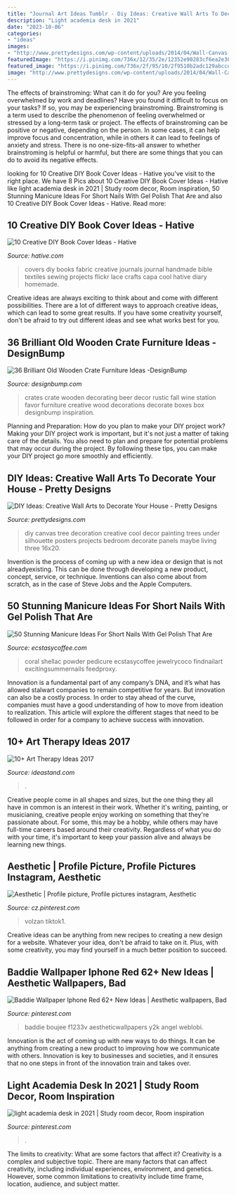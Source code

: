 ```yaml
---
title: "Journal Art Ideas Tumblr - Diy Ideas: Creative Wall Arts To Decorate Your House"
description: "Light academia desk in 2021"
date: "2023-10-06"
categories:
- "ideas"
images:
- "http://www.prettydesigns.com/wp-content/uploads/2014/04/Wall-Canvas-Art.jpg"
featuredImage: "https://i.pinimg.com/736x/12/35/2e/12352e90283cf6ea2e3059b391322f27.jpg"
featured_image: "https://i.pinimg.com/736x/2f/95/10/2f9510b2adc129abccdb5b5d75105261.jpg"
image: "http://www.prettydesigns.com/wp-content/uploads/2014/04/Wall-Canvas-Art.jpg"
---
```



The effects of brainstroming: What can it do for you?
Are you feeling overwhelmed by work and deadlines? Have you found it difficult to focus on your tasks? If so, you may be experiencing brainstroming. Brainstroming is a term used to describe the phenomenon of feeling overwhelmed or stressed by a long-term task or project. The effects of brainstroming can be positive or negative, depending on the person. In some cases, it can help improve focus and concentration, while in others it can lead to feelings of anxiety and stress. There is no one-size-fits-all answer to whether brainstroming is helpful or harmful, but there are some things that you can do to avoid its negative effects.

	

		
looking for 10 Creative DIY Book Cover Ideas - Hative you've visit to the right place. We have 8 Pics about 10 Creative DIY Book Cover Ideas - Hative like light academia desk in 2021 | Study room decor, Room inspiration, 50 Stunning Manicure Ideas For Short Nails With Gel Polish That Are and also 10 Creative DIY Book Cover Ideas - Hative. Read more:
		
    
## 10 Creative DIY Book Cover Ideas - Hative

<img loading=lazy src="https://hative.com/wp-content/uploads/2014/09/diy-book-cover-ideas/8-cute-book-covers-for-girls.jpg" onerror="this.onerror=null;this.src='https://tse3.mm.bing.net/th?id=OIP.bBygi3Keh8mPW5Fc2Dv8rwHaJ4&amp;pid=15.1';" alt="10 Creative DIY Book Cover Ideas - Hative">

_Source: hative.com_

>covers diy books fabric creative journals journal handmade bible textiles sewing projects flickr lace crafts capa cool hative diary homemade. 

	

Creative ideas are always exciting to think about and come with different possibilities. There are a lot of different ways to approach creative ideas, which can lead to some great results. If you have some creativity yourself, don't be afraid to try out different ideas and see what works best for you.

    
## 36 Brilliant Old Wooden Crate Furniture Ideas -DesignBump

<img loading=lazy src="https://designbump.com/wp-content/uploads/2015/10/crate09.jpg" onerror="this.onerror=null;this.src='https://tse3.mm.bing.net/th?id=OIP.ywL7SreYT2_Rk7nFWorIXAHaLH&amp;pid=15.1';" alt="36 Brilliant Old Wooden Crate Furniture Ideas -DesignBump">

_Source: designbump.com_

>crates crate wooden decorating beer decor rustic fall wine station favor furniture creative wood decorations decorate boxes box designbump inspiration. 

	

Planning and Preparation: How do you plan to make your DIY project work?
Making your DIY project work is important, but it's not just a matter of taking care of the details. You also need to plan and prepare for potential problems that may occur during the project. By following these tips, you can make your DIY project go more smoothly and efficiently.

    
## DIY Ideas: Creative Wall Arts To Decorate Your House - Pretty Designs

<img loading=lazy src="http://www.prettydesigns.com/wp-content/uploads/2014/04/Wall-Canvas-Art.jpg" onerror="this.onerror=null;this.src='https://tse3.mm.bing.net/th?id=OIP.Z4v_TNCr45ue1DQWEHWXpAHaJ3&amp;pid=15.1';" alt="DIY Ideas: Creative Wall Arts to Decorate Your House - Pretty Designs">

_Source: prettydesigns.com_

>diy canvas tree decoration creative cool decor painting trees under silhouette posters projects bedroom decorate panels maybe living three 16x20. 

	

Invention is the process of coming up with a new idea or design that is not alreadyexisting. This can be done through developing a new product, concept, service, or technique. Inventions can also come about from scratch, as in the case of Steve Jobs and the Apple Computers.

    
## 50 Stunning Manicure Ideas For Short Nails With Gel Polish That Are

<img loading=lazy src="https://i0.wp.com/www.ecstasycoffee.com/wp-content/uploads/2016/09/Very-cool-orange-coral-summer-nails.jpg?resize=564%2C759" onerror="this.onerror=null;this.src='https://tse1.mm.bing.net/th?id=OIP.d6gN0s87RznVvJ11IvKwwAHaJ9&amp;pid=15.1';" alt="50 Stunning Manicure Ideas For Short Nails With Gel Polish That Are">

_Source: ecstasycoffee.com_

>coral shellac powder pedicure ecstasycoffee jewelrycoco findnailart excitingsummernails feedproxy. 

	

Innovation is a fundamental part of any company’s DNA, and it’s what has allowed stalwart companies to remain competitive for years. But innovation can also be a costly process. In order to stay ahead of the curve, companies must have a good understanding of how to move from ideation to realization. This article will explore the different stages that need to be followed in order for a company to achieve success with innovation.

    
## 10+ Art Therapy Ideas 2017

<img loading=lazy src="https://ideastand.com/wp-content/uploads/2014/05/art-therapy-ideas/12-art-therapy-ideas.jpg" onerror="this.onerror=null;this.src='https://tse2.mm.bing.net/th?id=OIP.7hIxjGXegd7aaFnlzaj2qAHaLc&amp;pid=15.1';" alt="10+ Art Therapy Ideas 2017">

_Source: ideastand.com_

>. 

	

Creative people come in all shapes and sizes, but the one thing they all have in common is an interest in their work. Whether it's writing, painting, or musicianing, creative people enjoy working on something that they're passionate about. For some, this may be a hobby, while others may have full-time careers based around their creativity. Regardless of what you do with your time, it's important to keep your passion alive and always be learning new things.

    
## Aesthetic | Profile Picture, Profile Pictures Instagram, Aesthetic

<img loading=lazy src="https://i.pinimg.com/736x/95/7f/b8/957fb88ac00058e45e548611658f8324.jpg" onerror="this.onerror=null;this.src='https://tse3.mm.bing.net/th?id=OIP.m1gnhEtZeV_PPUtbrQkI2QHaNK&amp;pid=15.1';" alt="Aesthetic | Profile picture, Profile pictures instagram, Aesthetic">

_Source: cz.pinterest.com_

>volzan tiktok1. 

	

Creative ideas can be anything from new recipes to creating a new design for a website. Whatever your idea, don't be afraid to take on it. Plus, with some creativity, you may find yourself in a much better position to succeed.

    
## Baddie Wallpaper Iphone Red 62+ New Ideas | Aesthetic Wallpapers, Bad

<img loading=lazy src="https://i.pinimg.com/736x/2f/95/10/2f9510b2adc129abccdb5b5d75105261.jpg" onerror="this.onerror=null;this.src='https://tse4.mm.bing.net/th?id=OIP.DaKhw2L185C-iQFXw4KCFQAAAA&amp;pid=15.1';" alt="Baddie Wallpaper Iphone Red 62+ New Ideas | Aesthetic wallpapers, Bad">

_Source: pinterest.com_

>baddie boujee f1233v aestheticwallpapers y2k angel weblobi. 

	

Innovation is the act of coming up with new ways to do things. It can be anything from creating a new product to improving how we communicate with others. Innovation is key to businesses and societies, and it ensures that no one steps in front of the innovation train and takes over.

    
## Light Academia Desk In 2021 | Study Room Decor, Room Inspiration

<img loading=lazy src="https://i.pinimg.com/736x/12/35/2e/12352e90283cf6ea2e3059b391322f27.jpg" onerror="this.onerror=null;this.src='https://tse4.mm.bing.net/th?id=OIP.z_JTVbWkTIp2WCIeFZeHEwHaNK&amp;pid=15.1';" alt="light academia desk in 2021 | Study room decor, Room inspiration">

_Source: pinterest.com_

>. 

	

The limits to creativity: What are some factors that affect it?
Creativity is a complex and subjective topic. There are many factors that can affect creativity, including individual experiences, environment, and genetics. However, some common limitations to creativity include time frame, location, audience, and subject matter.

